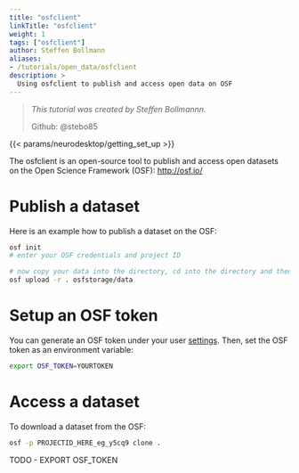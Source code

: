 ```yaml
---
title: "osfclient"
linkTitle: "osfclient"
weight: 1
tags: ["osfclient"]
author: Steffen Bollmann
aliases:
- /tutorials/open_data/osfclient
description: >
  Using osfclient to publish and access open data on OSF
---
```


> _This tutorial was created by Steffen Bollmannn._
>
> Github: @stebo85

<!-- Following line adds a link to getting set up with Neurodesk -->
{{< params/neurodesktop/getting_set_up >}}
<!-- -->

The osfclient is an open-source tool to publish and access open datasets on the Open Science Framework (OSF): http://osf.io/

# Publish a dataset

Here is an example how to publish a dataset on the OSF:
```Bash
osf init
# enter your OSF credentials and project ID

# now copy your data into the directory, cd into the directory and then run:
osf upload -r . osfstorage/data

```
# Setup an OSF token
You can generate an OSF token under your user [settings](https://osf.io/settings/tokens). Then, set the OSF token as an environment variable:
```Bash
export OSF_TOKEN=YOURTOKEN
```

# Access a dataset

To download a dataset from the OSF:
```Bash
osf -p PROJECTID_HERE_eg_y5cq9 clone .
```


TODO - EXPORT OSF_TOKEN
